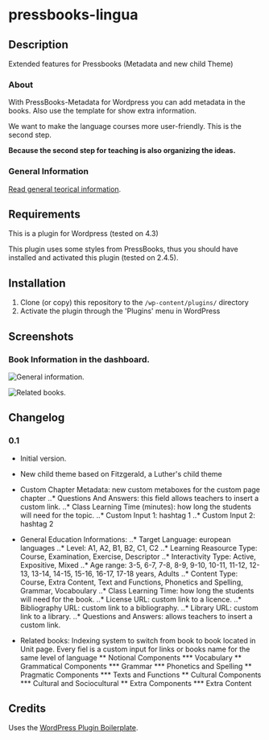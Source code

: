 # pressbooks-lingua

## Description
Extended features for Pressbooks (Metadata and new child Theme)

### About

With PressBooks-Metadata for Wordpress you can add metadata in the books. Also use the template for show extra information.

We want to make the language courses more user-friendly. This is the second step.

**Because the second step for teaching is also organizing the ideas.**

### General Information
[Read general teorical information](/README-general-information.md).


## Requirements
This is a plugin for Wordpress (tested on 4.3)

This plugin uses some styles from PressBooks, thus you should have installed and
activated this plugin (tested on 2.4.5).

## Installation

1. Clone (or copy) this repository to the `/wp-content/plugins/` directory
1. Activate the plugin through the 'Plugins' menu in WordPress

## Screenshots

### Book Information in the dashboard.
![General information.](assets/GeneralInformation.png)

![Related books.](assets/RelatedBooks.png)



## Changelog

### 0.1
* Initial version.

* New child theme based on Fitzgerald, a Luther's child theme

* Custom Chapter Metadata: new custom metaboxes for the custom page chapter
..* Questions And Answers: this field allows teachers to insert a custom link. 
..* Class Learning Time (minutes): how long the students will need for the topic.
..* Custom Input 1: hashtag 1 
..* Custom Input 2: hashtag 2

* General Education Informations:
..* Target Language: european languages
..* Level: A1, A2, B1, B2, C1, C2
..* Learning Reasource Type: Course, Examination, Exercise, Descriptor
..* Interactivity Type: Active, Expositive, Mixed
..* Age range: 3-5, 6-7, 7-8, 8-9, 9-10, 10-11, 11-12, 12-13, 13-14, 14-15, 15-16, 16-17, 17-18 years, Adults
..* Content Type: Course, Extra Content, Text and Functions, Phonetics and Spelling, Grammar, Vocaboulary
..* Class Learning Time: how long the students will need for the book.
..* License URL: custom link to a licence.
..* Bibliography URL: custom link to a bibliography.
..* Library URL: custom link to a library.
..* Questions and Answers: allows teachers to insert a custom link. 


* Related books: Indexing system to switch from book to book located in Unit page. Every fiel is a custom input for links or books name for the same level of language
** Notional Components
*** Vocabulary
** Grammatical Components
*** Grammar
*** Phonetics and Spelling
** Pragmatic Components
*** Texts and Functions
** Cultural Components
*** Cultural and Sociocultural
** Extra Components
*** Extra Content

## Credits

Uses the [WordPress Plugin Boilerplate](http://wppb.io/).
